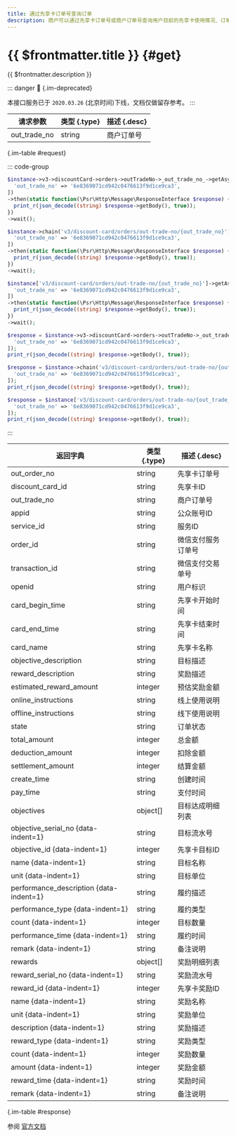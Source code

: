```yaml
---
title: 通过先享卡订单号查询订单
description: 商户可以通过先享卡订单号或商户订单号查询用户目前的先享卡使用情况、订单状态，可用于对账或者界面展示。
---
```


# {{ $frontmatter.title }} {#get}

{{ $frontmatter.description }}

::: danger :no_entry_sign: {.im-deprecated}

本接口服务已于 `2020.03.26` (北京时间)下线，文档仅做留存参考。
:::

| 请求参数 | 类型 {.type} | 描述 {.desc}
| --- | --- | ---
| out_trade_no | string | 商户订单号

{.im-table #request}

::: code-group

```php [异步纯链式]
$instance->v3->discountCard->orders->outTradeNo->_out_trade_no_->getAsync([
  'out_trade_no' => '6e8369071cd942c0476613f9d1ce9ca3',
])
->then(static function(\Psr\Http\Message\ResponseInterface $response) {
  print_r(json_decode((string) $response->getBody(), true));
})
->wait();
```

```php [异步声明式]
$instance->chain('v3/discount-card/orders/out-trade-no/{out_trade_no}')->getAsync([
  'out_trade_no' => '6e8369071cd942c0476613f9d1ce9ca3',
])
->then(static function(\Psr\Http\Message\ResponseInterface $response) {
  print_r(json_decode((string) $response->getBody(), true));
})
->wait();
```

```php [异步属性式]
$instance['v3/discount-card/orders/out-trade-no/{out_trade_no}']->getAsync([
  'out_trade_no' => '6e8369071cd942c0476613f9d1ce9ca3',
])
->then(static function(\Psr\Http\Message\ResponseInterface $response) {
  print_r(json_decode((string) $response->getBody(), true));
})
->wait();
```

```php [同步纯链式]
$response = $instance->v3->discountCard->orders->outTradeNo->_out_trade_no_->get([
  'out_trade_no' => '6e8369071cd942c0476613f9d1ce9ca3',
]);
print_r(json_decode((string) $response->getBody(), true));
```

```php [同步声明式]
$response = $instance->chain('v3/discount-card/orders/out-trade-no/{out_trade_no}')->get([
  'out_trade_no' => '6e8369071cd942c0476613f9d1ce9ca3',
]);
print_r(json_decode((string) $response->getBody(), true));
```

```php [同步属性式]
$response = $instance['v3/discount-card/orders/out-trade-no/{out_trade_no}']->get([
  'out_trade_no' => '6e8369071cd942c0476613f9d1ce9ca3',
]);
print_r(json_decode((string) $response->getBody(), true));
```

:::

| 返回字典 | 类型 {.type} | 描述 {.desc}
| --- | --- | ---
| out_order_no | string | 先享卡订单号
| discount_card_id | string | 先享卡ID
| out_trade_no | string | 商户订单号
| appid | string | 公众账号ID
| service_id | string | 服务ID
| order_id | string | 微信支付服务订单号
| transaction_id | string | 微信支付交易单号
| openid | string | 用户标识
| card_begin_time | string | 先享卡开始时间
| card_end_time | string | 先享卡结束时间
| card_name | string | 先享卡名称
| objective_description | string | 目标描述
| reward_description | string | 奖励描述
| estimated_reward_amount | integer | 预估奖励金额
| online_instructions | string | 线上使用说明
| offline_instructions | string | 线下使用说明
| state | string | 订单状态
| total_amount | integer | 总金额
| deduction_amount | integer | 扣除金额
| settlement_amount | integer | 结算金额
| create_time | string | 创建时间
| pay_time | string | 支付时间
| objectives | object[] | 目标达成明细列表
| objective_serial_no {data-indent=1} | string | 目标流水号
| objective_id {data-indent=1} | integer | 先享卡目标ID
| name {data-indent=1} | string | 目标名称
| unit {data-indent=1} | string | 目标单位
| performance_description {data-indent=1} | string | 履约描述
| performance_type {data-indent=1} | string | 履约类型
| count {data-indent=1} | integer | 目标数量
| performance_time {data-indent=1} | string | 履约时间
| remark {data-indent=1} | string | 备注说明
| rewards | object[] | 奖励明细列表
| reward_serial_no {data-indent=1} | string | 奖励流水号
| reward_id {data-indent=1} | integer | 先享卡奖励ID
| name {data-indent=1} | string | 奖励名称
| unit {data-indent=1} | string | 奖励单位
| description {data-indent=1} | string | 奖励描述
| reward_type {data-indent=1} | string | 奖励类型
| count {data-indent=1} | integer | 奖励数量
| amount {data-indent=1} | integer | 奖励金额
| reward_time {data-indent=1} | string | 奖励时间
| remark {data-indent=1} | string | 备注说明

{.im-table #response}

参阅 [官方文档](https://pay.weixin.qq.com/wiki/doc/apiv3/wxpay/payscore/discount-card/chapter3_1.shtml)
